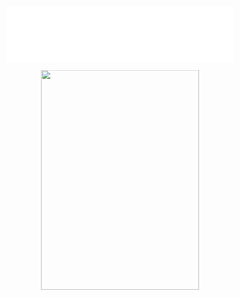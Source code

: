 <p align="center">
  <img width="460" src="/images/EunseoLeemac.png">
</p>

<p align="middle">
  <img width="320" height="445" src="[https://spotify-github-profile.vercel.app/api/view?uid=21jsj34glwsu3dboqjpqzm2sa&cover_image=true&theme=default&bar_color=ff0000&bar_color_cover=true](https://spotify-github-profile.vercel.app/api/view.svg?uid=31tifiphzctbk3dcbdj5olhilody&redirect=true][https://spotify-github-profile.vercel.app/api/view.svg?uid=31tifiphzctbk3dcbdj5olhilody&cover_image=true&theme=default&show_offline=false&background_color=121212&interchange=true&bar_color_cover=false&bar_color=8c47ae)">
</p>

